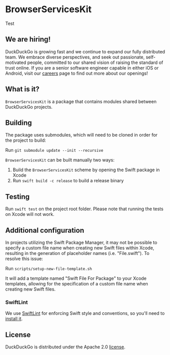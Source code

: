 # BrowserServicesKit

Test
 
## We are hiring!

DuckDuckGo is growing fast and we continue to expand our fully distributed team. We embrace diverse perspectives, and seek out passionate, self-motivated people, committed to our shared vision of raising the standard of trust online. If you are a senior software engineer capable in either iOS or Android, visit our [careers](https://duckduckgo.com/hiring/#open) page to find out more about our openings!

## What is it?

`BrowserServicesKit` is a package that contains modules shared between DuckDuckGo projects.

## Building

The package uses submodules, which will need to be cloned in order for the project to build:

Run `git submodule update --init --recursive`

`BrowserServicesKit` can be built manually two ways:

1. Build the `BrowserServicesKit` scheme by opening the Swift package in Xcode
2. Run `swift build -c release` to build a release binary

## Testing

Run `swift test` on the project root folder. Please note that running the tests on Xcode will not work.

## Additional configuration

In projects utilizing the Swift Package Manager, it may not be possible to specify a custom file name when creating new Swift files within Xcode, resulting in the generation of placeholder names (i.e. "File.swift"). To resolve this issue: 

Run `scripts/setup-new-file-template.sh`

It will add a template named "Swift File For Package" to your Xcode templates, allowing for the specification of a custom file name when creating new Swift files.

### SwiftLint

We use [SwiftLint](https://github.com/realm/SwiftLint) for enforcing Swift style and conventions, so you'll need to [install it](https://github.com/realm/SwiftLint#installation).

## License

DuckDuckGo is distributed under the Apache 2.0 [license](https://github.com/duckduckgo/BrowserServicesKit/blob/main/LICENSE).
